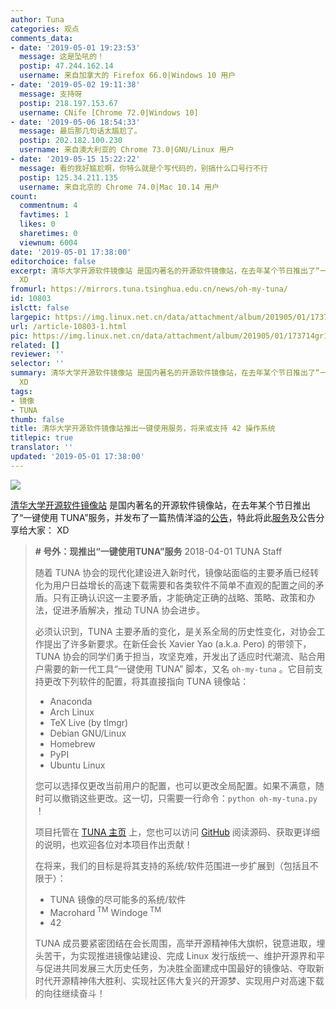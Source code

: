 ```yaml
---
author: Tuna
categories: 观点
comments_data:
- date: '2019-05-01 19:23:53'
  message: 这是坠吼的！
  postip: 47.244.162.14
  username: 来自加拿大的 Firefox 66.0|Windows 10 用户
- date: '2019-05-02 19:11:38'
  message: 支持呀
  postip: 218.197.153.67
  username: CNife [Chrome 72.0|Windows 10]
- date: '2019-05-06 18:54:33'
  message: 最后那几句话太尴尬了。
  postip: 202.182.100.230
  username: 来自澳大利亚的 Chrome 73.0|GNU/Linux 用户
- date: '2019-05-15 15:22:22'
  message: 看的我好尴尬啊，你特么就是个写代码的，别搞什么口号行不行
  postip: 125.34.211.135
  username: 来自北京的 Chrome 74.0|Mac 10.14 用户
count:
  commentnum: 4
  favtimes: 1
  likes: 0
  sharetimes: 0
  viewnum: 6004
date: '2019-05-01 17:38:00'
editorchoice: false
excerpt: 清华大学开源软件镜像站 是国内著名的开源软件镜像站，在去年某个节日推出了“一键使用 TUNA”服务，并发布了一篇热情澎湃的公告，特此将此服务及公告分享给大家：
  XD
fromurl: https://mirrors.tuna.tsinghua.edu.cn/news/oh-my-tuna/
id: 10803
islctt: false
largepic: https://img.linux.net.cn/data/attachment/album/201905/01/173714gr1cboxa9sxf1owx.jpg
url: /article-10803-1.html
pic: https://img.linux.net.cn/data/attachment/album/201905/01/173714gr1cboxa9sxf1owx.jpg.thumb.jpg
related: []
reviewer: ''
selector: ''
summary: 清华大学开源软件镜像站 是国内著名的开源软件镜像站，在去年某个节日推出了“一键使用 TUNA”服务，并发布了一篇热情澎湃的公告，特此将此服务及公告分享给大家：
  XD
tags:
- 镜像
- TUNA
thumb: false
title: 清华大学开源软件镜像站推出一键使用服务，将来或支持 42 操作系统
titlepic: true
translator: ''
updated: '2019-05-01 17:38:00'
---
```


![](/data/attachment/album/201905/01/173714gr1cboxa9sxf1owx.jpg)


[清华大学开源软件镜像站](https://mirrors.tuna.tsinghua.edu.cn/) 是国内著名的开源软件镜像站，在去年某个节日推出了“一键使用 TUNA”服务，并发布了一篇热情洋溢的[公告](https://mirrors.tuna.tsinghua.edu.cn/news/oh-my-tuna/)，特此将此[服务](https://tuna.moe/oh-my-tuna)及公告分享给大家： XD



> **# 号外：现推出“一键使用TUNA”服务**
> 2018-04-01  TUNA Staff
> 
> 
> 随着 TUNA 协会的现代化建设进入新时代，镜像站面临的主要矛盾已经转化为用户日益增长的高速下载需要和各类软件不简单不直观的配置之间的矛盾。只有正确认识这一主要矛盾，才能确定正确的战略、策略、政策和办法，促进矛盾解决，推动 TUNA 协会进步。
> 
> 
> 必须认识到，TUNA 主要矛盾的变化，是关系全局的历史性变化，对协会工作提出了许多新要求。在新任会长 Xavier Yao (a.k.a. Pero) 的带领下，TUNA 协会的同学们勇于担当，攻坚克难，开发出了适应时代潮流、贴合用户需要的新一代工具“一键使用 TUNA” 脚本，又名 `oh-my-tuna` 。它目前支持更改下列软件的配置，将其直接指向 TUNA 镜像站：
> 
> 
> * Anaconda
> * Arch Linux
> * TeX Live (by tlmgr)
> * Debian GNU/Linux
> * Homebrew
> * PyPI
> * Ubuntu Linux
> 
> 
> 您可以选择仅更改当前用户的配置，也可以更改全局配置。如果不满意，随时可以撤销这些更改。这一切，只需要一行命令：`python oh-my-tuna.py` ！
> 
> 
> 项目托管在 [TUNA 主页](https://tuna.moe/oh-my-tuna) 上，您也可以访问 [GitHub](https://github.com/tuna/oh-my-tuna) 阅读源码、获取更详细的说明，也欢迎各位对本项目作出贡献！
> 
> 
> 在将来，我们的目标是将其支持的系统/软件范围进一步扩展到（包括且不限于）：
> 
> 
> * TUNA 镜像的尽可能多的系统/软件
> * Macrohard<sup> TM</sup> Windoge<sup> TM</sup>
> * 42
> 
> 
> TUNA 成员要紧密团结在会长周围，高举开源精神伟大旗帜，锐意进取，埋头苦干，为实现推进镜像站建设、完成 Linux 发行版统一、维护开源界和平与促进共同发展三大历史任务，为决胜全面建成中国最好的镜像站、夺取新时代开源精神伟大胜利、实现社区伟大复兴的开源梦、实现用户对高速下载的向往继续奋斗！
> 
> 
>